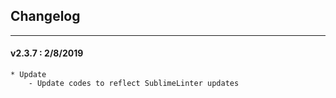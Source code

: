 ## Changelog
***

#### v2.3.7 : 2/8/2019

	* Update
		- Update codes to reflect SublimeLinter updates
